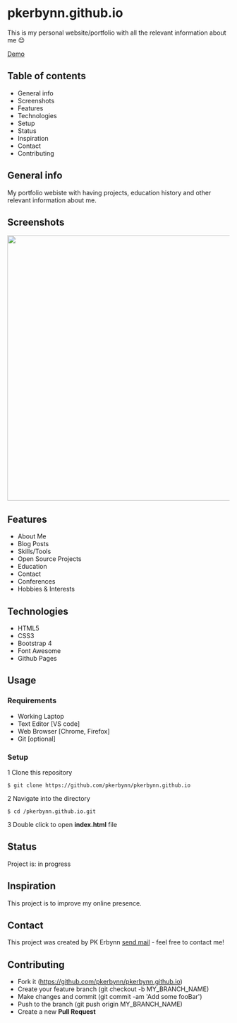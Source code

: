 # pkerbynn.github.io
This is my personal website/portfolio with all the relevant information about me :blush:

[Demo](https://www.pkerbynn.github.io)

## Table of contents
- General info
- Screenshots
- Features
- Technologies
- Setup
- Status
- Inspiration
- Contact
- Contributing

## General info
My portfolio webiste with having projects, education history and other relevant information about me.

## Screenshots
<img src="images/email-alert.png" width="600">

## Features
- About Me
- Blog Posts
- Skills/Tools
- Open Source Projects
- Education
- Contact 
- Conferences
- Hobbies & Interests

## Technologies
- HTML5
- CSS3
- Bootstrap 4
- Font Awesome
- Github Pages

## Usage
### Requirements
- Working Laptop
- Text Editor [VS code]
- Web Browser [Chrome, Firefox]
- Git [optional]

### Setup
1 Clone this repository
  ```
  $ git clone https://github.com/pkerbynn/pkerbynn.github.io
  ```
2 Navigate into the directory 
  ```
  $ cd /pkerbynn.github.io.git
  ```
3 Double click to open **index.html** file

## Status
Project is: in progress

## Inspiration
This project is to improve my online presence.

## Contact
This project was created by PK Erbynn [send mail](john.erbynn@gmail.com) - feel free to contact me!
   
## Contributing
- Fork it (https://github.com/pkerbynn/pkerbynn.github.io)
- Create your feature branch (git checkout -b MY_BRANCH_NAME)
- Make changes and commit (git commit -am 'Add some fooBar')
- Push to the branch (git push origin MY_BRANCH_NAME)
- Create a new **Pull Request**
